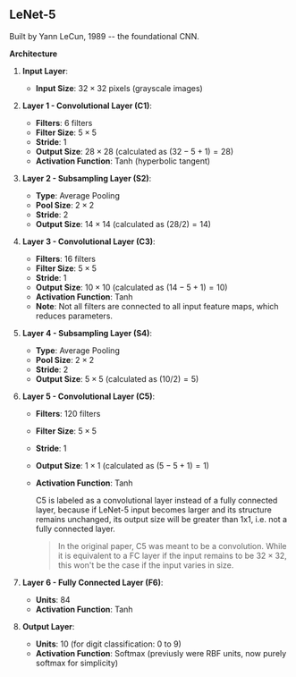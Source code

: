 ## LeNet-5

Built by Yann LeCun, 1989 -- the foundational CNN.

**Architecture**

1. **Input Layer**:
   - **Input Size**: $32 \times 32$ pixels (grayscale images)
   
2. **Layer 1 - Convolutional Layer (C1)**:
   - **Filters**: 6 filters
   - **Filter Size**: $5 \times 5$
   - **Stride**: 1
   - **Output Size**: $28 \times 28$ (calculated as $(32 - 5 + 1) = 28$)
   - **Activation Function**: Tanh (hyperbolic tangent)

3. **Layer 2 - Subsampling Layer (S2)**:
   - **Type**: Average Pooling
   - **Pool Size**: $2 \times 2$
   - **Stride**: 2
   - **Output Size**: $14 \times 14$ (calculated as $(28 / 2) = 14$)

4. **Layer 3 - Convolutional Layer (C3)**:
   - **Filters**: 16 filters
   - **Filter Size**: $5 \times 5$
   - **Stride**: 1
   - **Output Size**: $10 \times 10$ (calculated as $(14 - 5 + 1) = 10$)
   - **Activation Function**: Tanh
   - **Note**: Not all filters are connected to all input feature maps, which reduces parameters.

5. **Layer 4 - Subsampling Layer (S4)**:
   - **Type**: Average Pooling
   - **Pool Size**: $2 \times 2$
   - **Stride**: 2
   - **Output Size**: $5 \times 5$ (calculated as $(10 / 2) = 5$)

6. **Layer 5 - Convolutional Layer (C5)**:
   - **Filters**: 120 filters
   - **Filter Size**: $5 \times 5$
   - **Stride**: 1
   - **Output Size**: $1 \times 1$ (calculated as $(5 - 5 + 1) = 1$)
   - **Activation Function**: Tanh

        C5 is labeled as a convolutional layer instead of a fully connected layer, because if LeNet-5 input becomes larger and its structure remains unchanged, its output size will be greater than 1x1, i.e. not a fully connected layer.

        > In the original paper, C5 was meant to be a convolution. While it is equivalent to a FC layer if the input remains to be $32 \times 32$, this won't be the case if the input varies in size.

7. **Layer 6 - Fully Connected Layer (F6)**:
   - **Units**: 84
   - **Activation Function**: Tanh

8. **Output Layer**:
   - **Units**: 10 (for digit classification: 0 to 9)
   - **Activation Function**: Softmax (previusly were RBF units, now purely softmax for simplicity)